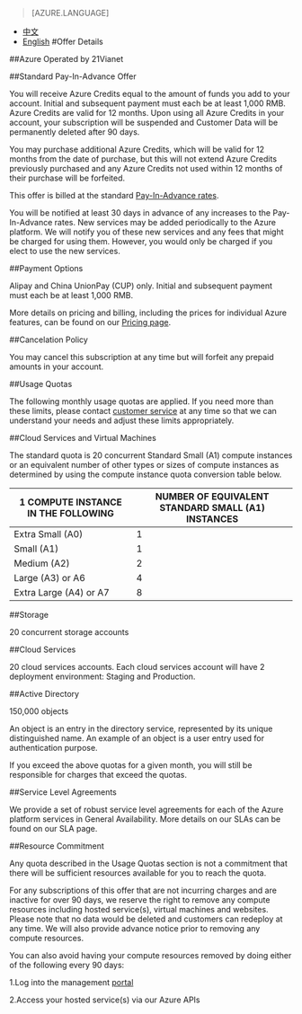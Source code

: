 <tags ms.service="legal" ms.date="" wacn.date="" wacn.lang="en"/>

> [AZURE.LANGUAGE]
- [中文](/offers/ms-mc-arz-33p/)
- [English](/offers/ms-mc-arz-33p-en/)
#Offer Details

##Azure Operated by 21Vianet

##Standard Pay-In-Advance Offer 

You will receive Azure Credits equal to the amount of funds you add to your account. Initial and subsequent payment must each be at least 1,000 RMB. Azure Credits are valid for 12 months. Upon using all Azure Credits in your account, your subscription will be suspended and Customer Data will be permanently deleted after 90 days.

You may purchase additional Azure Credits, which will be valid for 12 months from the date of purchase, but this will not extend Azure Credits previously purchased and any Azure Credits not used within 12 months of their purchase will be forfeited. 

This offer is billed at the standard [Pay-In-Advance rates](https://www.azure.cn/pricing/overview/).

You will be notified at least 30 days in advance of any increases to the Pay-In-Advance rates. New services may be added periodically to the Azure platform. We will notify you of these new services and any fees that might be charged for using them. However, you would only be charged if you elect to use the new services.

##Payment Options

Alipay and China UnionPay (CUP) only. Initial and subsequent payment must each be at least 1,000 RMB.

More details on pricing and billing, including the prices for individual Azure features, can be found on our [Pricing page](https://www.azure.cn/pricing/overview/).

##Cancelation Policy

You may cancel this subscription at any time but will forfeit any prepaid amounts in your account.

##Usage Quotas

The following monthly usage quotas are applied. If you need more than these limits, please contact [customer service](https://www.azure.cn/support/contact/) at any time so that we can understand your needs and adjust these limits appropriately.

##Cloud Services and Virtual Machines

The standard quota is 20 concurrent Standard Small (A1) compute instances or an equivalent number of other types or sizes of compute instances as determined by using the compute instance quota conversion table below.


|1 COMPUTE INSTANCE IN THE FOLLOWING|NUMBER OF EQUIVALENT STANDARD SMALL (A1) INSTANCES|
|--------------------------|-------------------------------|
|Extra Small (A0) |1 |
|Small (A1)| 1 |
|Medium (A2) |2 |
|Large (A3) or A6| 4 |
|Extra Large (A4) or A7| 8| 

##Storage

20 concurrent storage accounts

##Cloud Services

20 cloud services accounts. Each cloud services account will have 2 deployment environment: Staging and Production.

##Active Directory

150,000 objects

An object is an entry in the directory service, represented by its unique distinguished name. An example of an object is a user entry used for authentication purpose.

If you exceed the above quotas for a given month, you will still be responsible for charges that exceed the quotas. 

##Service Level Agreements

We provide a set of robust service level agreements for each of the Azure platform services in General Availability. More details on our SLAs can be found on our SLA page. 

##Resource Commitment

Any quota described in the Usage Quotas section is not a commitment that there will be sufficient resources available for you to reach the quota.

For any subscriptions of this offer that are not incurring charges and are inactive for over 90 days, we reserve the right to remove any compute resources including hosted service(s), virtual machines and websites. Please note that no data would be deleted and customers can redeploy at any time. We will also provide advance notice prior to removing any compute resources.

You can also avoid having your compute resources removed by doing either of the following every 90 days:

 1.Log into the management [portal](https://manage.windowsazure.cn)
 
 2.Access your hosted service(s) via our Azure APIs
